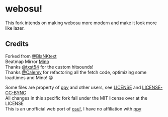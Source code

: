 # webosu!
This fork intends on making webosu more modern and make it look more like lazer.

## Credits
Forked from [@BlaNKtext](https://github.com/BlaNKtext)<br>
Beatmap Mirror [Mino](https://catboy.best)<br>
Thanks [@txst54](https://github.com/txst54) for the custom hitsounds!<br>
Thanks [@Calemy](https://github.com/Calemy) for refactoring all the fetch code, optimizing some loadtimes and Mino! :grin:<br>

Some files are property of [ppy](https://github.com/ppy/) and other users, see [LICENSE](https://github.com/inventionpro/webosu/blob/main/LICENSE) and [LICENSE-CC-BYNC](https://github.com/inventionpro/webosu/blob/main/LICENSE-CC-BYNC.md)<br>
All changes in this specific fork fall under the MIT license over at the LICENSE<br>
This is an unofficial web port of [osu!](https://osu.ppy.sh), I have no affiliation with [ppy](https://ppy.sh)
